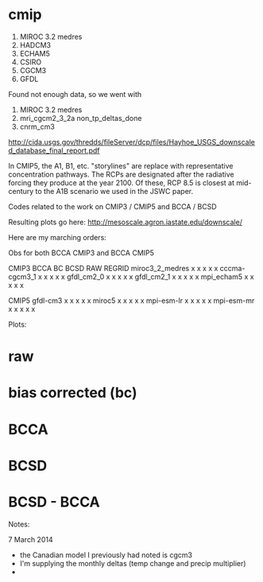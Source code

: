cmip
====

1) MIROC 3.2 medres
2) HADCM3
3) ECHAM5
4) CSIRO
5) CGCM3 
6) GFDL

Found not enough data, so we went with

1) MIROC 3.2 medres
2) mri_cgcm2_3_2a  non_tp_deltas_done
3) cnrm_cm3

http://cida.usgs.gov/thredds/fileServer/dcp/files/Hayhoe_USGS_downscaled_database_final_report.pdf


 In CMIP5, the A1, B1, etc. "storylines" are replace
with representative concentration pathways. The RCPs are designated after
the radiative forcing they produce at the year 2100.  Of these, RCP 8.5 is
closest at mid-century to the A1B scenario we used in the JSWC paper.

Codes related to the work on CMIP3 / CMIP5 and BCCA / BCSD

Resulting plots go here:
http://mesoscale.agron.iastate.edu/downscale/

Here are my marching orders:

Obs for both BCCA CMIP3 and BCCA CMIP5

CMIP3             BCCA    BC    BCSD   RAW  REGRID
miroc3_2_medres     x     x      x      x     x
cccma-cgcm3_1       x     x      x      x     x
gfdl_cm2_0          x     x      x      x     x
gfdl_cm2_1          x     x      x      x     x
mpi_echam5          x     x      x      x     x

CMIP5
gfdl-cm3            x     x      x      x     x
miroc5              x     x      x      x     x
mpi-esm-lr          x     x      x      x     x
mpi-esm-mr          x     x      x      x     x

Plots:
# raw
# bias corrected (bc)
# BCCA 
# BCSD
# BCSD - BCCA


Notes:

7 March 2014
 - the Canadian model I previously had noted is cgcm3
 - I'm supplying the monthly deltas (temp change and precip multiplier)
  - 
